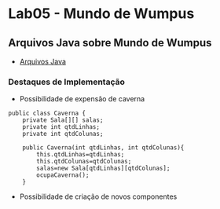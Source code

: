 # Lab05 - Mundo de Wumpus
## Arquivos Java sobre Mundo de Wumpus
* [Arquivos Java](src/pt/c40task/l05wumpus)

### Destaques de Implementação

* Possibilidade de expensão de caverna
~~~Expansão da Caverna
public class Caverna {
	private Sala[][] salas;
	private int qtdLinhas;
	private int qtdColunas;	
		
	public Caverna(int qtdLinhas, int qtdColunas){
		this.qtdLinhas=qtdLinhas;
		this.qtdColunas=qtdColunas;
		salas=new Sala[qtdLinhas][qtdColunas];
		ocupaCaverna();
	}
~~~
* Possibilidade de criação de novos componentes
~~~Aumento de Componentes

~~~


